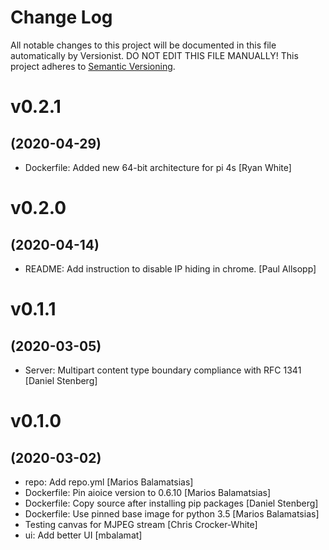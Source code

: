 # Change Log

All notable changes to this project will be documented in this file
automatically by Versionist. DO NOT EDIT THIS FILE MANUALLY!
This project adheres to [Semantic Versioning](http://semver.org/).

# v0.2.1
## (2020-04-29)

* Dockerfile: Added new 64-bit architecture for pi 4s [Ryan White]

# v0.2.0
## (2020-04-14)

* README: Add instruction to disable IP hiding in chrome. [Paul Allsopp]

# v0.1.1
## (2020-03-05)

* Server: Multipart content type boundary compliance with RFC 1341 [Daniel Stenberg]

# v0.1.0
## (2020-03-02)

* repo: Add repo.yml [Marios Balamatsias]
* Dockerfile: Pin aioice version to 0.6.10 [Marios Balamatsias]
* Dockerfile: Copy source after installing pip packages [Daniel Stenberg]
* Dockerfile: Use pinned base image for python 3.5 [Marios Balamatsias]
* Testing canvas for MJPEG stream [Chris Crocker-White]
* ui: Add better UI [mbalamat]
